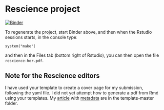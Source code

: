 # Rescience project


[![Binder](https://mybinder.org/badge_logo.svg)](https://mybinder.org/v2/gh/sje30/rescience-hor/master?urlpath=rstudio)

To regenerate the project, start Binder above, and then when the
Rstudio sessions starts, in the console type:

```
system("make")
```

and then in the Files tab (bottom right of Rstudio), you can then open
the file `rescience-hor.pdf`.



## Note for the Rescience editors

I have used your template to create a cover page for my submission,
following the yaml file.  I did not yet attempt how to generate a pdf
from Rmd using your templates.  My
[article](template-master/article2.pdf) with
[metadata](template-master/metadata.yaml) are in the template-master folder.


